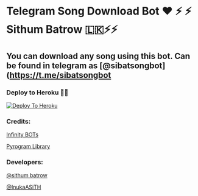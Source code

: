 # Telegram Song Download Bot ❤ ⚡️ ⚡️ Sithum Batrow 🇱🇰⚡️⚡️

## You can download any song using this bot. Can be found in telegram as [@sibatsongbot](https://t.me/sibatsongbot

### Deploy to Heroku 🏃‍♂

[![Deploy To Heroku](https://www.herokucdn.com/deploy/button.svg)](https://heroku.com/deploy?template=https://github.com/sbatrow/Songdl-tgbotSI)

### Credits:

[Infinity BOTs](https://t.me/Infinity_BOTs)

[Pyrogram Library](https://github.com/pyrogram/pyrogram)

### Developers:

[@sithum batrow](https://t.me/sibatrow)

[@InukaASiTH](https://t.me/InukaASiTH)
